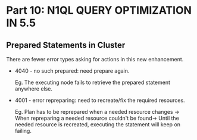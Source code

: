 # Part 10: N1QL QUERY OPTIMIZATION IN 5.5

## Prepared Statements in Cluster

There are fewer error types asking for actions in this new enhancement.

- 4040 - no such prepared: need prepare again.

  Eg. The executing node fails to retrieve the prepared statement anywhere else.

- 4001 - error repreparing: need to recreate/fix the required resources.

  Eg. Plan has to be reprepared when a needed resource changes -> When repreparing a needed resource couldn't be found-> Until the needed resource is recreated, executing the statement will keep on failing.
